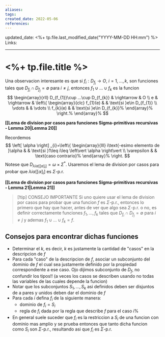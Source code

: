```yaml
---
aliases: 
tags: 
created_date: 2022-05-06
references:
---
```

updated_date: <%+ tp.file.last_modified_date("YYYY-MM-DD HH:mm") %>
Links: 

---
# <%+ tp.file.title %>
Una observacion interesante es que si $f_{i}:D_{f_{i}}\rightarrow O$, $i=1,...,k$, son funciones tales que $D_{f_{i}}\cap D_{f_{j}}=\emptyset$ para $i\neq j$, entonces $f_{1}\cup ...\cup f_{k}$ es la funcion
$$
\begin{array}{rll}
D_{f_{1}}\cup ...\cup D_{f_{k}} & \rightarrow & O
\\ 
e & \rightarrow & \left\{ 
\begin{array}{clc}
f_{1}(e) &  & \text{si }e\in D_{f_{1}} 
\\ 
\vdots &  & \vdots 
\\ 
f_{k}(e) &  & \text{si }e\in D_{f_{k}}%
\end{array}%
\right.%
\end{array}%
$$

**[[Lema de division por casos para funciones Sigma-primitivas recursivas - Lemma 20|Lemma 20]]**

Recordemos 
$$
\left[ \alpha \right] _{i}=\left\{ 
\begin{array}{lll}
i\text{-esimo elemento de }\alpha &  & \text{si }1\leq i\leq \left\vert
\alpha \right\vert \\ 
\varepsilon &  & \text{caso contrario}%
\end{array}%
\right.
$$
Notese que $D_{\lambda i\alpha \left[ \lbrack \alpha ]_{i}\right] }=\omega \times \Sigma ^{\ast }$. 
Usaremos el lema de division por casos para probar que $\lambda i\alpha \left[ \lbrack \alpha ]_{i}\right]$ es $\Sigma$-p.r.

**[[Lema de division por casos para funciones Sigma-primitivas recursivas - Lemma 21|Lemma 21]]**

> [!tip] CONSEJO IMPORTANTE
> Si uno quiere usar el lema de division por casos para
probar que una funcion $f$ es $\Sigma$-p.r., entonces lo primero que hay
que hacer, antes de ver que algo sea $\Sigma$-p.r. o no, es definir
correctamente funciones $f_{1},...,f_{k}$ tales que $D_{f_{i}}\cap D_{f_{j}}=\emptyset$ para $i\neq j$ y ademas $f_{1}\cup ...\cup f_{k}=f$.

## Consejos para encontrar dichas funciones
- Determinar el $k$, es decir, $k$ es justamente la cantidad de "casos" en la descripcion de $f$
- Para cada "caso" de la descripcion de $f$, asociar un subconjunto del dominio de $f$ el cual sea justamente definido por la propiedad correspondiente a ese caso. Ojo dijimos subconjunto de $D_{f}$, no confundir los tipos!! (a veces los casos se describen usando no todas las variables de las cuales depende la funcion)
- Notar que los subconjuntos $S_{1},...,S_{k}$ asi definidos deben ser disjuntos de a pares y unidos deben dar el dominio de $f$
- Para cada $i$ defina $f_{i}$ de la siguiente manera:
	- dominio de $f_{i}=S_{i}$
	- regla de $f_{i}$ dada por la regla que describe $f$ para el caso $i$%
- En general suele suceder que $f_{i}$ es la restriccion a $S_{i}$ de una funcion con dominio mas amplio y se prueba entonces que tanto dicha funcion como $S_{i}$ son $\Sigma$-p.r., resultando asi que $f_{i}$ es $\Sigma$-p.r.
